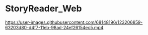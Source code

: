 # StoryReader_Web


https://user-images.githubusercontent.com/68148196/123206859-63203d80-d4f7-11eb-98ad-24ef26154ec5.mp4
